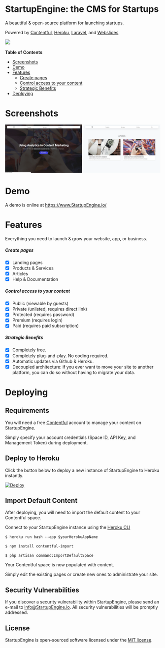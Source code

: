 # StartupEngine: the CMS for Startups

A beautiful & open-source platform for launching startups.

Powered by [Contentful](https://contentful.com), [Heroku](https://Heroku.com), [Laravel](https://laravel.com), and [Webslides](https://github.com/webslides/webslides/).

<div>
     <img src="https://images.contentful.com/x5o3atz1wqhm/2PWSbcsefYImQyMuqcIuGi/5efaa2c98a4819ef729885a7c3aa381c/App_Icon_2x.png" width="100">    
</div>

**Table of Contents** 

- [Screenshots](#screenshots)
- [Demo](#demo)
- [Features](#features)
    - [Create pages](#create-pages)
    - [Control access to your content](#control-access-to-your-content)                    
    - [Strategic Benefits](#strategic-benefits)
- [Deploying](#deploying)

# Screenshots
<div>
     <img src="/storage/app/docs/screenshots/Article.png" width="250">
     <img src="/storage/app/docs/screenshots/Articles.png" width="250">
</div>

# Demo
A demo is online at https://www.StartupEngine.io/

# Features 
Everything you need to launch & grow your website, app, or business.

##### Create pages
* [x] Landing pages
* [X] Products & Services
* [x] Articles
* [x] Help & Documentation

##### Control access to your content
* [x] Public (viewable by guests)
* [x] Private (unlisted, requires direct link)
* [x] Protected (requires password)
* [x] Premium (requires login)
* [x] Paid (requires paid subscription)

##### Strategic Benefits
* [x] Completely free.
* [x] Completely plug-and-play. No coding required.
* [x] Automatic updates via Github & Heroku.
* [x] Decoupled architecture: if you ever want to move your site to another platform, you can do so without having to migrate your data.

# Deploying

## Requirements
You will need a free [Contentful](https://contentful.com) account to manage your content on StartupEngine.

Simply specify your account credentials (Space ID, API Key, and Management Token) during deployment.

## Deploy to Heroku
Click the button below to deploy a new instance of StartupEngine to Heroku instantly.

[![Deploy](https://www.herokucdn.com/deploy/button.svg)](https://heroku.com/deploy?template=https://github.com/luckyrabbitllc/StartupEngine)

## Import Default Content
After deploying, you will need to import the default content to your Contentful space. 

Connect to your StartupEngine instance using the [Heroku CLI](https://devcenter.heroku.com/articles/heroku-cli)

```
$ heroku run bash --app $yourHerokuAppName
```

```
$ npm install contentful-import
```

```
$ php artisan command:ImportDefaultSpace
```

Your Contentful space is now populated with content.

Simply edit the existing pages or create new ones to administrate your site.

## Security Vulnerabilities

If you discover a security vulnerability within StartupEngine, please send an e-mail to info@StartupEngine.io. All security vulnerabilities will be promptly addressed.

## License

StartupEngine is open-sourced software licensed under the [MIT license](http://opensource.org/licenses/MIT).
